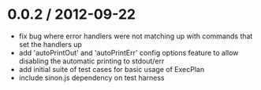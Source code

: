 0.0.2 / 2012-09-22 
==================

  * fix bug where error handlers were not matching up with commands that set the handlers up
  * add 'autoPrintOut' and 'autoPrintErr' config options feature to allow disabling the automatic
    printing to stdout/err
  * add initial suite of test cases for basic usage of ExecPlan
  * include sinon.js dependency on test harness
